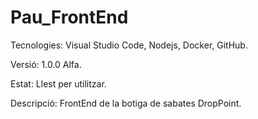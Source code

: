 # Pau_FrontEnd

Tecnologies: Visual Studio Code, Nodejs, Docker, GitHub.

Versió: 1.0.0 Alfa.

Estat: Llest per utilitzar.

Descripció: FrontEnd de la botiga de sabates DropPoint.

